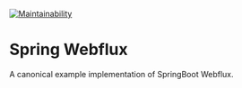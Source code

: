 [![Maintainability](https://api.codeclimate.com/v1/badges/040c0bd46d25df5b3fc6/maintainability)](https://codeclimate.com/github/caracreative/springwebflux/maintainability)

# Spring Webflux

A canonical example implementation of SpringBoot Webflux.